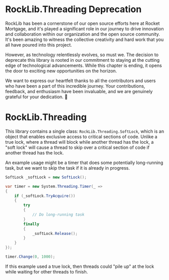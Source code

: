 # **RockLib.Threading Deprecation**

RockLib has been a cornerstone of our open source efforts here at Rocket Mortgage, and it's played a significant role in our journey to drive innovation and collaboration within our organization and the open source community. It's been amazing to witness the collective creativity and hard work that you all have poured into this project.

However, as technology relentlessly evolves, so must we. The decision to deprecate this library is rooted in our commitment to staying at the cutting edge of technological advancements. While this chapter is ending, it opens the door to exciting new opportunities on the horizon.

We want to express our heartfelt thanks to all the contributors and users who have been a part of this incredible journey. Your contributions, feedback, and enthusiasm have been invaluable, and we are genuinely grateful for your dedication. 🚀

# RockLib.Threading

This library contains a single class: `RockLib.Threading.SoftLock`, which is an object that enables exclusive access to critical sections of code. Unlike a true lock, where a thread will block while another thread has the lock, a "soft lock" will cause a thread to skip over a critical section of code if another thread has the lock.

An example usage might be a timer that does some potentially long-running task, but we want to skip the task if it is already in progress.

```csharp
SoftLock _softLock = new SoftLock();

var timer = new System.Threading.Timer(_ =>
{
    if (_softLock.TryAcquire())
    {
        try
        {
            // Do long-running task
        }
        finally
        {
            _softLock.Release();
        }
    }
});

timer.Change(0, 1000);
```

If this example used a true lock, then threads could "pile up" at the lock while waiting for other threads to finish.
